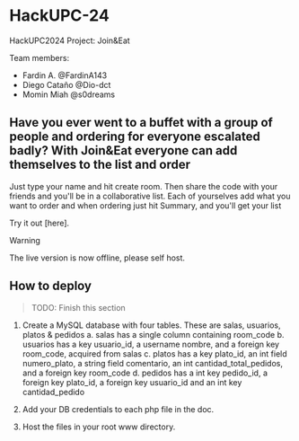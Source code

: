 # HackUPC-24

HackUPC2024 Project: Join&Eat

Team members:
- Fardin A. @FardinA143
- Diego Cataño @Dio-dct
- Momin Miah @s0dreams

## Have you ever went to a buffet with a group of people and ordering for everyone escalated badly? With Join&Eat everyone can add themselves to the list and order
Just type your name and hit create room. Then share the code with your friends and you'll be in a collaborative list. Each of yourselves add what you want to order and when ordering just hit Summary, and you'll get your list


Try it out [here].
> [!WARNING]
> The live version is now offline, please self host.

## How to deploy
> TODO: Finish this section

1. Create a MySQL database with four tables. These are salas, usuarios, platos & pedidos
   a. salas has a single column containing room_code
   b. usuarios has a key usuario_id, a username nombre, and a foreign key room_code, acquired from salas
   c. platos has a key plato_id, an int field numero_plato, a string field comentario, an int cantidad_total_pedidos, and a foreign key room_code
   d. pedidos has a int key pedido_id, a foreign key plato_id, a foreign key usuario_id and an int key cantidad_pedido

2. Add your DB credentials to each php file in the doc.
3. Host the files in your root www directory.



